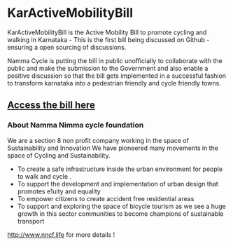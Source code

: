 # KarActiveMobilityBill
KarActiveMobilityBill is the Active Mobility Bill to promote cycling and walking in Karnataka - This is the first bill being discussed on Github - ensuring a open sourcing of discussions.

Namma Cycle is putting the bill in public unofficially to collaborate with the public and make the submission to the Government and also enable a positive discussion so that the bill gets implemented in a successful fashion to transform karnataka into a pedestrian friendly and cycle friendly towns.
## [Access the bill here ](./bill_draft/TOC.md)  

### About Namma Nimma cycle foundation

We are a section 8 non profit company working in the space of Sustainability and Innovation We have pioneered many movements in the space of Cycling and Sustainability. 

- To create a safe infrastructure inside the urban environment for people to walk and cycle . 
- To support the development and implementation of urban design that promotes e1uity and equality
- To empower citizens to create accident free residential areas 
- To support and exploring the space of bicycle tourism as we see a huge growth in this sector communities to become champions of sustainable transport

http://www.nncf.life for more details !

